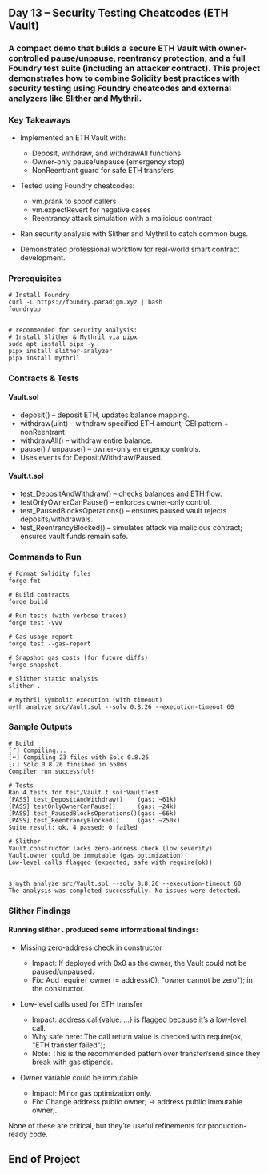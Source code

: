 ## Day 13 – Security Testing Cheatcodes (ETH Vault)

### A compact demo that builds a secure ETH Vault with owner-controlled pause/unpause, reentrancy protection, and a full Foundry test suite (including an attacker contract). This project demonstrates how to combine Solidity best practices with security testing using Foundry cheatcodes and external analyzers like Slither and Mythril.

### Key Takeaways
- Implemented an ETH Vault with:
    - Deposit, withdraw, and withdrawAll functions
    - Owner-only pause/unpause (emergency stop)
    - NonReentrant guard for safe ETH transfers

- Tested using Foundry cheatcodes:
    - vm.prank to spoof callers
    - vm.expectRevert for negative cases
    - Reentrancy attack simulation with a malicious contract

- Ran security analysis with Slither and Mythril to catch common bugs.
- Demonstrated professional workflow for real-world smart contract development.


### Prerequisites

```shell
# Install Foundry
curl -L https://foundry.paradigm.xyz | bash
foundryup


# recommended for security analysis:
# Install Slither & Mythril via pipx
sudo apt install pipx -y
pipx install slither-analyzer
pipx install mythril
```

### Contracts & Tests

#### Vault.sol
- deposit() – deposit ETH, updates balance mapping.
- withdraw(uint) – withdraw specified ETH amount, CEI pattern + nonReentrant.
- withdrawAll() – withdraw entire balance.
- pause() / unpause() – owner-only emergency controls.
- Uses events for Deposit/Withdraw/Paused.

#### Vault.t.sol
- test_DepositAndWithdraw() – checks balances and ETH flow.
- testOnlyOwnerCanPause() – enforces owner-only control.
- test_PausedBlocksOperations() – ensures paused vault rejects deposits/withdrawals.
- test_ReentrancyBlocked() – simulates attack via malicious contract; ensures vault funds remain safe.

### Commands to Run

```shell
# Format Solidity files
forge fmt

# Build contracts
forge build

# Run tests (with verbose traces)
forge test -vvv

# Gas usage report
forge test --gas-report

# Snapshot gas costs (for future diffs)
forge snapshot

# Slither static analysis
slither .

# Mythril symbolic execution (with timeout)
myth analyze src/Vault.sol --solv 0.8.26 --execution-timeout 60
```

### Sample Outputs

```shell
# Build
[⠊] Compiling...
[⠒] Compiling 23 files with Solc 0.8.26
[⠆] Solc 0.8.26 finished in 550ms
Compiler run successful!

# Tests
Ran 4 tests for test/Vault.t.sol:VaultTest
[PASS] test_DepositAndWithdraw()    (gas: ~61k)
[PASS] testOnlyOwnerCanPause()      (gas: ~24k)
[PASS] test_PausedBlocksOperations()(gas: ~66k)
[PASS] test_ReentrancyBlocked()     (gas: ~250k)
Suite result: ok. 4 passed; 0 failed

# Slither
Vault.constructor lacks zero-address check (low severity)
Vault.owner could be immutable (gas optimization)
Low-level calls flagged (expected; safe with require(ok))


$ myth analyze src/Vault.sol --solv 0.8.26 --execution-timeout 60
The analysis was completed successfully. No issues were detected.
```
### Slither Findings
#### Running slither . produced some informational findings:
- Missing zero-address check in constructor
    - Impact: If deployed with 0x0 as the owner, the Vault could not be paused/unpaused.
    - Fix: Add require(_owner != address(0), "owner cannot be zero"); in the constructor.

- Low-level calls used for ETH transfer
     - Impact: address.call{value: ...} is flagged because it’s a low-level call.
     - Why safe here: The call return value is checked with require(ok, "ETH transfer failed");.
     - Note: This is the recommended pattern over transfer/send since they break with gas stipends.

- Owner variable could be immutable
     - Impact: Minor gas optimization only.
    - Fix: Change address public owner; → address public immutable owner;.

None of these are critical, but they’re useful refinements for production-ready code.

## End of Project



